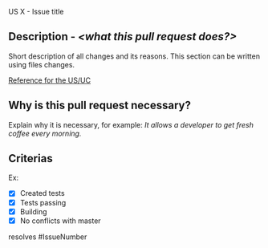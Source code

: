 
US X - Issue title

## Description - _<what this pull request does?>_
Short description of all changes and its reasons.
This section can be written using files changes.

[Reference for the US/UC](#)

## Why is this pull request necessary?
Explain why it is necessary, for example:
_It allows a developer to get fresh coffee every morning._

## Criterias

Ex: 
- [x] Created tests
- [x] Tests passing
- [x] Building
- [x] No conflicts with master

resolves #IssueNumber
